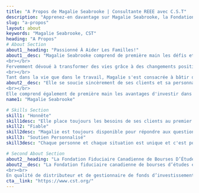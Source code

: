 ```yaml
---
title: "A Propos de Magalie Seabrooke | Consultante REEE avec C.S.T"
description: "Apprenez-en davantage sur Magalie Seabrooke, la Fondation Fiduciaire Canadienne de Bourses D’Études."
slug: "a-propos"
layout: about
keywords: "Magalie Seabrooke, CST"
heading: "A Propos"
# About Section
about1__heading: "Passionné À Aider Les Familles!"
about1__desc: "Magalie Seabrooke comprend de première main les défis et les préoccupations liés à planifier l'avenir comme parent. Recruté par C.S.T. Consultants, Inc. en 2003, quand, en tant que maman alors célibataire, elle a ouvert un régime enregistré d'épargne-études (REEE) avec C.S.T. pour sa fille de 4 semaines, Magalie savait qu'elle était sur la bonne voie et a poursuivi sa mission de changer le monde.
<br></br>
Fervemment dévoué à transformer des vies grâce à des changements positifs, elle est désormais une vétérante chez C.S.T. comme représentante de plan de bourses d'études. Épouse dévouée et mère de trois enfants, est passionnée par sa conviction que chaque enfant a droit à une éducation, que chaque enfant a le droit d'atteindre et de réaliser ses rêves et de concevoir un avenir à ses propres conditions. Elle croit que les plus grands cadeaux que les parents peuvent offrir à leurs enfants sont les ressources qui les mettront sur la voie de la réalisation de leurs objectifs, et elle est déterminée à leur fournir les meilleures stratégies et les meilleurs outils pour y arriver.
<br></br>
Tant dans la vie que dans le travail, Magalie s'est consacrée à bâtir des relations authentiques, basées sur la confiance mutuelle et un réel intérêt à connaître les personnes qu'elle rencontre. Cela ne ressort nulle part plus clairement que lorsqu'elle s'assoit avec les parents pour parler de leurs enfants et des besoins financiers liés à leur éducation."
about2__desc: "Elle se soucie sincèrement de ses clients et sa personnalité chaleureuse, authentique et compatissante met immédiatement les gens à l'aise. Sa connaissance approfondie du marché, le C.S.T., Le REEE, et son talent pour expliquer ses avantages de manière tangible et accessible, donne aux clients la confiance de savoir qu'ils ont fait confiance à la bonne personne.<br></br>S'efforçant constamment de repousser ses limites et de se donner dans tous les domaines de sa vie, Magalie croit en un travail acharné pour rendre le monde meilleur, ce qui, selon elle, a été à l'origine de son succès. En plus de son rôle d'épouse occupée, de maman de trois enfants et de C.S.T. à plein temps représentante, Magalie est engagée dans sa communauté, organisant un camp de jour d'été et faisant du bénévolat comme entraîneure de soccer.
<br></br>
Elle comprend également de première main les avantages d'investir dans vos enfants. La fille aînée de Magalie a maintenant 17 ans, a commencé le cégep à l'automne, avec un avenir radieux à l'horizon, grâce en partie à l'investissement fait par sa mère il y a 17 ans."
name1: "Magalie Seabrooke" 

# Skills Section
skill1: "Honnête"
skill1desc: "Elle place toujours les besoins de ses clients au premier plan et conçois un plan d'action adapté à leurs situation."
skill2: "Fiable"
skill2desc: "Magalie est toujours disponible pour répondre aux questions et aux exigences de ceux qui veulent épargner dans un REEE."
skill3: "Soutien Personnalisé"
skill3desc: "Chaque personne et chaque situation est unique et c'est pourquoi l'approche de chaque plan doit l'être aussi."

# Second About Section
about2__heading: "La Fondation Fiduciaire Canadienne de Bourses D’Études"
about2__desc: "La Fondation fiduciaire canadienne de bourses d’études est l’un des plus importants et des plus anciens fournisseurs de régimes enregistrés d’épargne-études (REEE) collectifs au Canada qui fournit des solutions d’épargne-études à des familles d’un bout à l’autre du Canada depuis plus de 59 ans.
<br><br>
En qualité de distributeur et de gestionnaire de fonds d’investissement des régimes du Plan fiduciaire canadien de bourses d’études, Consultants C.S.T. inc. (CST) se consacre exclusivement aux régimes d’épargne-études – c’est tout ce qui nous importe, et notre seul domaine d’activité. Par l’entremise de son rôle de porte-parole et de la distribution de REEE, CST œuvre envers la réalisation de sa mission : aider tous les enfants canadiens à avoir les ressources financières suffisantes pour poursuivre des études postsecondaires. Les avantages d’un REEE – un instrument d’épargne pour les études postsecondaires futures de votre enfant - sont nombreux et importants."
cta__link: "https://www.cst.org/"
---
```


